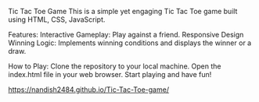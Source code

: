 Tic Tac Toe Game
This is a simple yet engaging Tic Tac Toe game built using  HTML, CSS, JavaScript.

Features:
Interactive Gameplay: Play against a friend.
Responsive Design
Winning Logic: Implements winning conditions and displays the winner or a draw.


How to Play:
Clone the repository to your local machine.
Open the index.html file in your web browser.
Start playing and have fun!



https://nandish2484.github.io/Tic-Tac-Toe-game/

